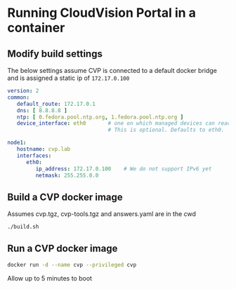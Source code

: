 # Running CloudVision Portal in a container

## Modify build settings

The below settings assume CVP is connected to a default docker bridge and is 
assigned a static ip of `172.17.0.100`

```yaml
version: 2
common:
   default_route: 172.17.0.1
   dns: [ 8.8.8.8 ]
   ntp: [ 0.fedora.pool.ntp.org, 1.fedora.pool.ntp.org ]
   device_interface: eth0       # one on which managed devices can reach CVP
                                # This is optional. Defaults to eth0.

node1:
   hostname: cvp.lab
   interfaces:
      eth0:
         ip_address: 172.17.0.100    # We do not support IPv6 yet
         netmask: 255.255.0.0
```
 
## Build a CVP docker image 

Assumes cvp.tgz, cvp-tools.tgz and answers.yaml are in the cwd

```bash
./build.sh
```
## Run a CVP docker image

```bash
docker run -d --name cvp --privileged cvp
```

Allow up to 5 minutes to boot


